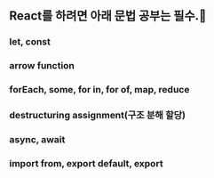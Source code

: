 ## React를 하려면 아래 문법 공부는 필수.🤵

### let, const

### arrow function

### forEach, some, for in, for of, map, reduce

### destructuring assignment(구조 분해 할당)

### async, await

### import from, export default, export

